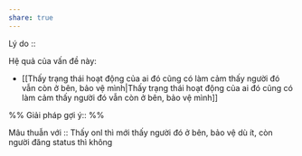 ```yaml
---
share: true
---
```

Lý do :: 

Hệ quả của vấn đề này:
- [[Thấy trạng thái hoạt động của ai đó cũng có làm cảm thấy người đó vẫn còn ở bên, bảo vệ mình|Thấy trạng thái hoạt động của ai đó cũng có làm cảm thấy người đó vẫn còn ở bên, bảo vệ mình]]


%%
Giải pháp gợi ý:: 
%%



Mâu thuẫn với :: 
Thấy onl thì mới thấy người đó ở bên, bảo vệ dù ít, còn người đăng status thì không